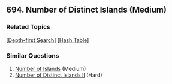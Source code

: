 <!--|This file generated by command(leetcode description); DO NOT EDIT.    |-->
<!--+----------------------------------------------------------------------+-->
<!--|@author    Openset <openset.wang@gmail.com>                           |-->
<!--|@link      https://github.com/openset                                 |-->
<!--|@home      https://github.com/openset/leetcode                        |-->
<!--+----------------------------------------------------------------------+-->

## 694. Number of Distinct Islands (Medium)



### Related Topics
  [[Depth-first Search](https://github.com/openset/leetcode/tree/master/tag/depth-first-search/README.md)]
  [[Hash Table](https://github.com/openset/leetcode/tree/master/tag/hash-table/README.md)]

### Similar Questions
  1. [Number of Islands](https://github.com/openset/leetcode/tree/master/problems/number-of-islands) (Medium)
  1. [Number of Distinct Islands II](https://github.com/openset/leetcode/tree/master/problems/number-of-distinct-islands-ii) (Hard)
